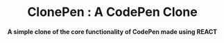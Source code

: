 <h1 align="center">ClonePen : A CodePen Clone</h1>

<div align= "center">
  <h4>A simple clone of the core functionality of CodePen made using REACT</h4>
</div>
